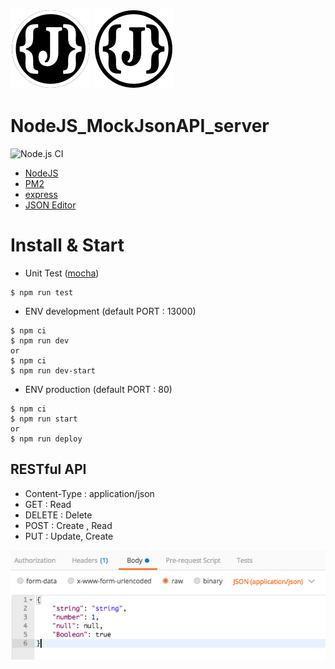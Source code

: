 ![Image](./public/logo_black_128.png)
![Image](./public/logo_white_128.png)

# NodeJS_MockJsonAPI_server
![Node.js CI](https://github.com/tigi44/NodeJS_MockJsonAPI_server/workflows/Node.js%20CI/badge.svg)

- [NodeJS](https://nodejs.org)
- [PM2](https://www.npmjs.com/package/pm2)
- [express](https://www.npmjs.com/package/express)
- [JSON Editor](https://github.com/josdejong/jsoneditor)

# Install & Start

- Unit Test ([mocha](https://www.npmjs.com/package/mocha))
```shell
$ npm run test
```

- ENV development (default PORT : 13000)
```shell
$ npm ci
$ npm run dev
or
$ npm ci
$ npm run dev-start
```

- ENV production (default PORT : 80)
```shell
$ npm ci
$ npm run start
or
$ npm run deploy
```

## RESTful API
- Content-Type : application/json
- GET : Read
- DELETE : Delete
- POST : Create , Read
- PUT : Update, Create

![Image](./public/readmeImage/example_post_body.png)
